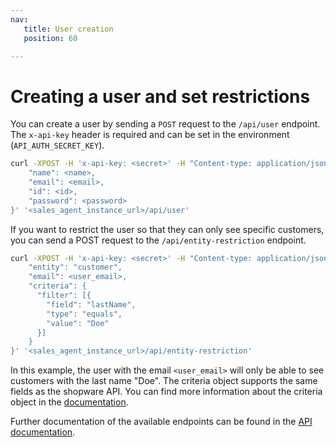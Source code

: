 ```yaml
---
nav:
   title: User creation
   position: 60

---
```


# Creating a user and set restrictions

You can create a user by sending a `POST` request to the `/api/user` endpoint. The `x-api-key` header is required and can be set in the environment (`API_AUTH_SECRET_KEY`).

```bash
curl -XPOST -H 'x-api-key: <secret>' -H "Content-type: application/json" -d '{
    "name": <name>,
    "email": <email>,
    "id": <id>,
    "password": <password>
}' '<sales_agent_instance_url>/api/user'
```

If you want to restrict the user so that they can only see specific customers, you can send a POST request to the `/api/entity-restriction` endpoint.

```bash
curl -XPOST -H 'x-api-key: <secret>' -H "Content-type: application/json" -d '{
    "entity": "customer",
    "email": <user_email>,
    "criteria": {
      "filter": [{
        "field": "lastName",
        "type": "equals",
        "value": "Doe"
      }]
    }
}' '<sales_agent_instance_url>/api/entity-restriction'
```

In this example, the user with the email `<user_email>` will only be able to see customers with the last name "Doe".
The criteria object supports the same fields as the shopware API. You can find more information about the criteria object in the [documentation](https://developer.shopware.com/docs/guides/integrations-api/general-concepts/search-criteria.html).

Further documentation of the available endpoints can be found in the [API documentation](https://shopware.stoplight.io/docs/swag-sales-agent/).
